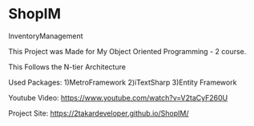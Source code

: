 # ShopIM
InventoryManagement

This Project was Made for My Object Oriented Programming - 2  course.

This Follows the N-tier Architecture

Used Packages:
1)MetroFramework
2)iTextSharp
3)Entity Framework


Youtube Video:
https://www.youtube.com/watch?v=V2taCyF260U

Project Site:
https://2takardeveloper.github.io/ShopIM/
